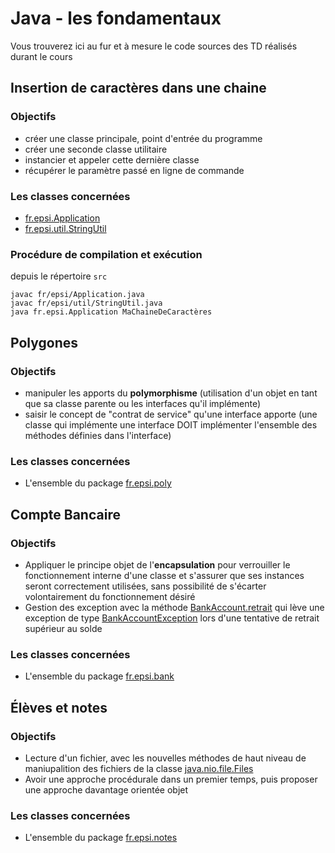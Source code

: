 # Java - les fondamentaux

Vous trouverez ici au fur et à mesure le code sources des TD réalisés durant le cours

## Insertion de caractères dans une chaine
### Objectifs
- créer une classe principale, point d'entrée du programme
- créer une seconde classe utilitaire
- instancier et appeler cette dernière classe
- récupérer le paramètre passé en ligne de commande

### Les classes concernées
- [fr.epsi.Application](/src/fr/epsi/Application.java)
- [fr.epsi.util.StringUtil](/src/fr/epsi/util/StringUtil.java)

### Procédure de compilation et exécution
depuis le répertoire `src`
```
javac fr/epsi/Application.java
javac fr/epsi/util/StringUtil.java
java fr.epsi.Application MaChaineDeCaractères
```

## Polygones

### Objectifs
- manipuler les apports du **polymorphisme** (utilisation d'un objet en tant que sa classe parente ou les interfaces qu'il implémente)
- saisir le concept de "contrat de service" qu'une interface apporte (une classe qui implémente une interface DOIT implémenter l'ensemble des méthodes définies dans l'interface)

### Les classes concernées
- L'ensemble du package [fr.epsi.poly](/src/fr/epsi/poly)

## Compte Bancaire

### Objectifs
- Appliquer le principe objet de l'**encapsulation** pour verrouiller le fonctionnement interne d'une classe et s'assurer que ses instances seront correctement utilisées, sans possibilité de s'écarter volontairement du fonctionnement désiré
- Gestion des exception avec la méthode [BankAccount.retrait](https://github.com/sguerlet/epsi2021-java/blob/d635ab1e2f8f23c5f358405d7516cac299c74a64/src/fr/epsi/bank/BankAccount.java#L45) qui lève une exception de type [BankAccountException](/src/fr/epsi/bank/BankAccountException.java) lors d'une tentative de retrait supérieur au solde

### Les classes concernées
- L'ensemble du package [fr.epsi.bank](/src/fr/epsi/bank)

## Élèves et notes

### Objectifs
- Lecture d'un fichier, avec les nouvelles méthodes de haut niveau de maniupalition des fichiers de la classe [java.nio.file.Files](https://docs.oracle.com/en/java/javase/17/docs/api/java.base/java/nio/file/Files.html#readAllLines(java.nio.file.Path))
- Avoir une approche procédurale dans un premier temps, puis proposer une approche davantage orientée objet

### Les classes concernées
- L'ensemble du package [fr.epsi.notes](/src/fr/epsi/notes)
